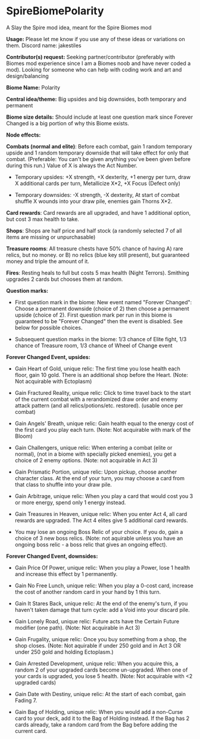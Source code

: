# SpireBiomePolarity
A Slay the Spire mod idea, meant for the Spire Biomes mod


**Usage:** Please let me know if you use any of these ideas or variations on them. Discord name: jakestiles

**Contributor(s) request:** Seeking partner/contributor (preferably with Biomes mod experience since I am a Biomes noob and have never coded a mod). Looking for someone who can help with coding work and art and design/balancing

**Biome Name:** Polarity

**Central idea/theme:** Big upsides and big downsides, both temporary and permanent

**Biome size details:** Should include at least one question mark since Forever Changed is a big portion of why this Biome exists.

**Node effects:**

**Combats (normal and elite)**: Before each combat, gain 1 random temporary upside and 1 random temporary downside that will take effect for only that combat. (Preferable: You can't be given anything you've been given before during this run.) Value of X is always the Act Number. 
	
- Temporary upsides: +X strength, +X dexterity, +1 energy per turn, draw X additional cards per turn, Metallicize X*2, +X Focus (Defect only)
 
- Temporary downsides: -X strength, -X dexterity, At start of combat shuffle X wounds into your draw pile, enemies gain Thorns X*2.
 
**Card rewards**: Card rewards are all upgraded, and have 1 additional option, but cost 3 max health to take.

**Shops**: Shops are half price and half stock (a randomly selected 7 of all items are missing or unpurchasable)

**Treasure rooms**: All treasure chests have 50% chance of having A) rare relics, but no money. or B) no relics (blue key still present), but guaranteed money and triple the amount of it.

**Fires**: Resting heals to full but costs 5 max health (Night Terrors). Smithing upgrades 2 cards but chooses them at random.

**Question marks:**

- First question mark in the biome: New event named "Forever Changed": Choose a permanent downside (choice of 2) then choose a permanent upside (choice of 2). First question mark per run in this biome is guaranteed to be "Forever Changed" then the event is disabled. See below for possible choices.

- Subsequent question marks in the biome: 1/3 chance of Elite fight, 1/3 chance of Treasure room, 1/3 chance of Wheel of Change event

**Forever Changed Event, upsides:**

- Gain Heart of Gold, unique relic: The first time you lose health each floor, gain 10 gold. There is an additional shop before the Heart. (Note: Not acquirable with Ectoplasm)
	
- Gain Fractured Reality, unique relic: Click to time travel back to the start of the current combat with a rerandomized draw order and enemy attack pattern (and all relics/potions/etc. restored). (usable once per combat)
	
- Gain Angels' Breath, unique relic: Gain health equal to the energy cost of the first card you play each turn. (Note: Not acquirable with mark of the Bloom)
	
- Gain Challengers, unique relic: When entering a combat (elite or normal), (not in a biome with specially picked enemies), you get a choice of 2 enemy options. (Note: not acquirable in Act 3)
	
- Gain Prismatic Portion, unique relic: Upon pickup, choose another character class. At the end of your turn, you may choose a card from that class to shuffle into your draw pile.
	
- Gain Arbitrage, unique relic: When you play a card that would cost you 3 or more energy, spend only 1 energy instead.
	
- Gain Treasures in Heaven, unique relic: When you enter Act 4, all card rewards are upgraded. The Act 4 elites give 5 additional card rewards.
	
- You may lose an ongoing Boss Relic of your choice. If you do, gain a choice of 3 new boss relics. (Note: not aquirable unless you have an ongoing boss relic - a boss relic that gives an ongoing effect).

**Forever Changed Event, downsides:**

- Gain Price Of Power, unique relic: When you play a Power, lose 1 health and increase this effect by 1 permanently. 
	
- Gain No Free Lunch, unique relic: When you play a 0-cost card, increase the cost of another random card in your hand by 1 this turn.
	
- Gain It Stares Back, unique relic: At the end of the enemy's turn, if you haven't taken damage that turn cycle: add a Void into your discard pile.
	
- Gain Lonely Road, unique relic: Future acts have the Certain Future modifier (one path). (Note: Not acquirable in Act 3)
	
- Gain Frugality, unique relic: Once you buy something from a shop, the shop closes. (Note: Not aquirable if under 250 gold and in Act 3 OR under 250 gold and holding Ectoplasm.)
	
- Gain Arrested Development, unique relic: When you acquire this, a random 2 of your upgraded cards become un-upgraded. When one of your cards is upgraded, you lose 5 health. (Note: Not acquirable with <2 upgraded cards)
	
- Gain Date with Destiny, unique relic: At the start of each combat, gain Fading 7.
	
- Gain Bag of Holding, unique relic: When you would add a non-Curse card to your deck, add it to the Bag of Holding instead. If the Bag has 2 cards already, take a random card from the Bag before adding the current card.
